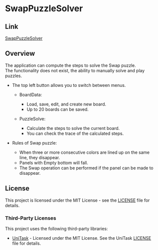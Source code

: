 # SwapPuzzleSolver

## Link

[SwapPuzzleSolver](https://damungames.github.io/SwapPuzzleSolver/)

## Overview

The application can compute the steps to solve the Swap puzzle.  
The functionality does not exist, the ability to manually solve and play puzzles.

- The top left button allows you to switch between menus.
    - BoardData:
        - Load, save, edit, and create new board.
        - Up to 20 boards can be saved.

    - PuzzleSolve:
        - Calculate the steps to solve the current board.
        - You can check the trace of the calculated steps.

- Rules of Swap puzzle:
    - When three or more consecutive colors are lined up on the same line, they disappear.
    - Panels with Empty bottom will fall.
    - The Swap operation can be performed if the panel can be made to disappear.

## License

This project is licensed under the MIT License - see the [LICENSE](LICENSE) file for details.


### Third-Party Licenses

This project uses the following third-party libraries:

- [UniTask](https://github.com/Cysharp/UniTask) - Licensed under the MIT License. See the UniTask [LICENSE](UniTask_LICENSE) file for details.